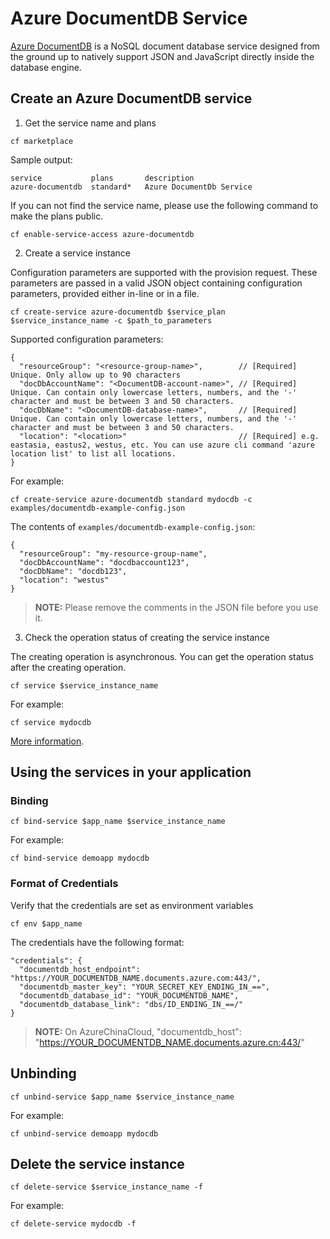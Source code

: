 # Azure DocumentDB Service

[Azure DocumentDB](https://azure.microsoft.com/en-us/services/documentdb/) is a NoSQL document database service designed from the ground up to natively support JSON and JavaScript directly inside the database engine.

## Create an Azure DocumentDB service

1. Get the service name and plans

  ```
  cf marketplace
  ```

  Sample output:

  ```
  service           plans       description
  azure-documentdb  standard*   Azure DocumentDb Service
  ```

  If you can not find the service name, please use the following command to make the plans public.

  ```
  cf enable-service-access azure-documentdb
  ```

2. Create a service instance

  Configuration parameters are supported with the provision request. These parameters are passed in a valid JSON object containing configuration parameters, provided either in-line or in a file.

  ```
  cf create-service azure-documentdb $service_plan $service_instance_name -c $path_to_parameters
  ```

  Supported configuration parameters:

  ```
  {
    "resourceGroup": "<resource-group-name>",        // [Required] Unique. Only allow up to 90 characters
    "docDbAccountName": "<DocumentDB-account-name>", // [Required] Unique. Can contain only lowercase letters, numbers, and the '-' character and must be between 3 and 50 characters.
    "docDbName": "<DocumentDB-database-name>",       // [Required] Unique. Can contain only lowercase letters, numbers, and the '-' character and must be between 3 and 50 characters.
    "location": "<location>"                         // [Required] e.g. eastasia, eastus2, westus, etc. You can use azure cli command 'azure location list' to list all locations.
  }
  ```

  For example:

  ```
  cf create-service azure-documentdb standard mydocdb -c examples/documentdb-example-config.json
  ```

  The contents of `examples/documentdb-example-config.json`:

  ```
  {
    "resourceGroup": "my-resource-group-name",
    "docDbAccountName": "docdbaccount123",
    "docDbName": "docdb123",
    "location": "westus"
  }
  ```

  >**NOTE:** Please remove the comments in the JSON file before you use it.

3. Check the operation status of creating the service instance

  The creating operation is asynchronous. You can get the operation status after the creating operation.

  ```
  cf service $service_instance_name
  ```

  For example:

  ```
  cf service mydocdb
  ```

[More information](http://docs.cloudfoundry.org/devguide/services/managing-services.html#create).

## Using the services in your application

### Binding

  ```
  cf bind-service $app_name $service_instance_name
  ```

  For example:

  ```
  cf bind-service demoapp mydocdb
  ```

### Format of Credentials

  Verify that the credentials are set as environment variables

  ```
  cf env $app_name
  ```

  The credentials have the following format:
  
  ```
  "credentials": {
    "documentdb_host_endpoint": "https://YOUR_DOCUMENTDB_NAME.documents.azure.com:443/",
    "documentdb_master_key": "YOUR_SECRET_KEY_ENDING_IN_==",
    "documentdb_database_id": "YOUR_DOCUMENTDB_NAME",
    "documentdb_database_link": "dbs/ID_ENDING_IN_==/"
  }
  ```

  >**NOTE:** On AzureChinaCloud, "documentdb_host": "https://YOUR_DOCUMENTDB_NAME.documents.azure.cn:443/"
  
## Unbinding

  ```
  cf unbind-service $app_name $service_instance_name
  ```

  For example:

  ```
  cf unbind-service demoapp mydocdb
  ```

## Delete the service instance

  ```
  cf delete-service $service_instance_name -f
  ```

  For example:

  ```
  cf delete-service mydocdb -f
  ```
